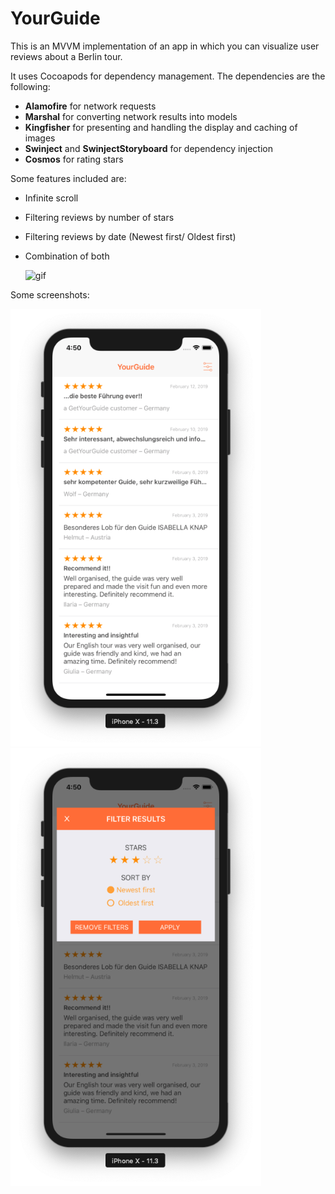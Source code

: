 # YourGuide

This is an MVVM implementation of an app in which you can visualize user reviews about a Berlin tour.

It uses Cocoapods for dependency management. The dependencies are the following:

 - **Alamofire** for network requests
 - **Marshal** for converting network results into models
 - **Kingfisher** for presenting and handling the display and caching of images
 - **Swinject** and **SwinjectStoryboard** for dependency injection
 - **Cosmos** for rating stars

Some features included are:
- Infinite scroll
- Filtering reviews by number of stars
- Filtering reviews by date (Newest first/ Oldest first)
- Combination of both

  ![gif](Images/yourguide.gif)


Some screenshots:

<img src="Images/screenshot.png" height="700">

<img src="Images/screenshot2.png" height="700">
